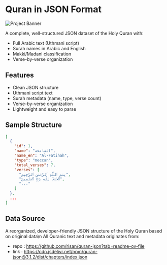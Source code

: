 # Quran in JSON Format

![Project Banner](https://al-dirassa.com/en/wp-content/uploads/2024/11/quran-6862296_1280.jpg) <!-- Optional -->

A complete, well-structured JSON dataset of the Holy Quran with:
- Full Arabic text (Uthmani script)
- Surah names in Arabic and English
- Makki/Madani classification
- Verse-by-verse organization

## Features

- Clean JSON structure
- Uthmani script text
- Surah metadata (name, type, verse count)
- Verse-by-verse organization
- Lightweight and easy to parse

## Sample Structure

```json
[
  {
    "id": 1,
    "name": "الفاتحة",
    "name_en": "Al-Fatihah",
    "type": "meccan",
    "total_verses": 7,
    "verses": [
      "بِسۡمِ ٱللَّهِ ٱلرَّحۡمَٰنِ ٱلرَّحِيمِ",
      "ٱلۡحَمۡدُ لِلَّهِ رَبِّ ٱلۡعَٰلَمِينَ",
      "..."
    ]
  },
  ...
]
```

## Data Source

A reorganized, developer-friendly JSON structure of the Holy Quran based on original data\n
All Quranic text and metadata originates from:
- repo : https://github.com/risan/quran-json?tab=readme-ov-file
- link : https://cdn.jsdelivr.net/npm/quran-json@3.1.2/dist/chapters/index.json
